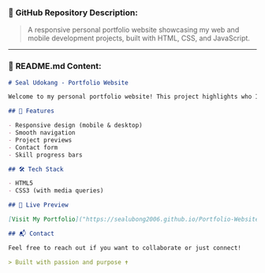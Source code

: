 ### 🔹 **GitHub Repository Description:**

> A responsive personal portfolio website showcasing my web and mobile development projects, built with HTML, CSS, and JavaScript.

---

### 📄 **README.md Content:**

```markdown
# Seal Udokang - Portfolio Website

Welcome to my personal portfolio website! This project highlights who I am as a developer, my skills, and showcases projects I’ve built in web and mobile development.

## 🚀 Features

- Responsive design (mobile & desktop)
- Smooth navigation
- Project previews
- Contact form
- Skill progress bars

## 🛠️ Tech Stack

- HTML5
- CSS3 (with media queries)

## 📸 Live Preview

[Visit My Portfolio]("https://sealubong2006.github.io/Portfolio-Website/")

## 📬 Contact

Feel free to reach out if you want to collaborate or just connect!

> Built with passion and purpose ✝️
